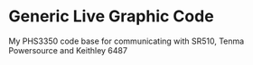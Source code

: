 # Generic Live Graphic Code
 My PHS3350 code base for communicating with SR510, Tenma Powersource and Keithley 6487
